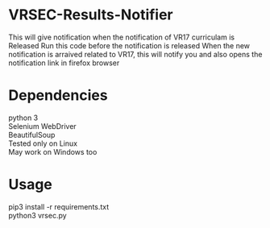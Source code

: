 # VRSEC-Results-Notifier
This will give notification when the notification of VR17 curriculam is Released
Run this code before the notification is released
When the new notification is arraived related to VR17, this will notify you and also opens the notification link in firefox browser

# Dependencies

python 3\
Selenium WebDriver \
BeautifulSoup\
Tested only on Linux\
May work on Windows too

# Usage
pip3 install -r requirements.txt\
python3 vrsec.py
